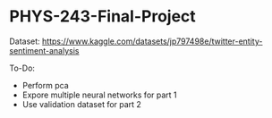 # PHYS-243-Final-Project

Dataset: https://www.kaggle.com/datasets/jp797498e/twitter-entity-sentiment-analysis

To-Do:
- Perform pca
- Expore multiple neural networks for part 1
- Use validation dataset for part 2